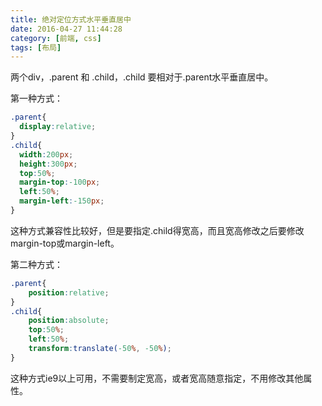 ```yaml
---
title: 绝对定位方式水平垂直居中
date: 2016-04-27 11:44:28
category: [前端, css]
tags: [布局]
---
```

两个div，.parent 和 .child，.child 要相对于.parent水平垂直居中。

第一种方式：
```css
.parent{
  display:relative;
}
.child{
  width:200px;
  height:300px;
  top:50%;
  margin-top:-100px;
  left:50%;
  margin-left:-150px;
}
```
这种方式兼容性比较好，但是要指定.child得宽高，而且宽高修改之后要修改margin-top或margin-left。

第二种方式：
```css
.parent{
	position:relative;
}
.child{
	position:absolute;
	top:50%;
	left:50%;
	transform:translate(-50%, -50%);
}
```
这种方式ie9以上可用，不需要制定宽高，或者宽高随意指定，不用修改其他属性。
